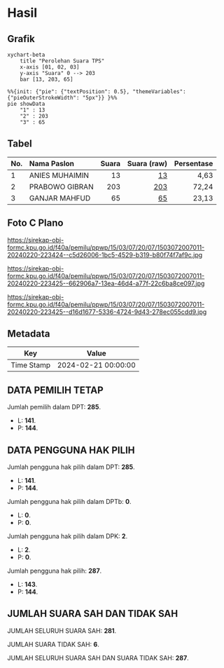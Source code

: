 # Hasil

## Grafik

```mermaid
xychart-beta
    title "Perolehan Suara TPS"
    x-axis [01, 02, 03]
    y-axis "Suara" 0 --> 203
    bar [13, 203, 65]
```

```mermaid
%%{init: {"pie": {"textPosition": 0.5}, "themeVariables": {"pieOuterStrokeWidth": "5px"}} }%%
pie showData
    "1" : 13
    "2" : 203
    "3" : 65
```

## Tabel

| No. | Nama Paslon    | Suara | Suara (raw) | Persentase |
|:--- |:-------------- | -----:| -----------:| ----------:|
| 1   | ANIES MUHAIMIN | 13    | [13][p-1]   | 4,63       |
| 2   | PRABOWO GIBRAN | 203   | [203][p-2]  | 72,24      |
| 3   | GANJAR MAHFUD  | 65    | [65][p-3]   | 23,13      |


[p-1]: https://github.com/gigit-pemilu/pemilu-2024-15-jambi/blob/main/pilpres/hitung-suara/sub/15-jambi/sub/03-sarolangun/sub/07-air-hitam/sub/2007-bukit-suban/sub/011-tps/sub/paslon-1.txt
[p-2]: https://github.com/gigit-pemilu/pemilu-2024-15-jambi/blob/main/pilpres/hitung-suara/sub/15-jambi/sub/03-sarolangun/sub/07-air-hitam/sub/2007-bukit-suban/sub/011-tps/sub/paslon-2.txt
[p-3]: https://github.com/gigit-pemilu/pemilu-2024-15-jambi/blob/main/pilpres/hitung-suara/sub/15-jambi/sub/03-sarolangun/sub/07-air-hitam/sub/2007-bukit-suban/sub/011-tps/sub/paslon-3.txt

## Foto C Plano

https://sirekap-obj-formc.kpu.go.id/f40a/pemilu/ppwp/15/03/07/20/07/1503072007011-20240220-223424--c5d26006-1bc5-4529-b319-b80f74f7af9c.jpg

https://sirekap-obj-formc.kpu.go.id/f40a/pemilu/ppwp/15/03/07/20/07/1503072007011-20240220-223425--662906a7-13ea-46d4-a77f-22c6ba8ce097.jpg

https://sirekap-obj-formc.kpu.go.id/f40a/pemilu/ppwp/15/03/07/20/07/1503072007011-20240220-223425--d16d1677-5336-4724-9d43-278ec055cdd9.jpg


## Metadata

| Key        | Value               |
| ---------- | ------------------- |
| Time Stamp | 2024-02-21 00:00:00 |


## DATA PEMILIH TETAP

Jumlah pemilih dalam DPT: **285**.
 * L: **141**.
 * P: **144**.

## DATA PENGGUNA HAK PILIH

Jumlah pengguna hak pilih dalam DPT: **285**.
 * L: **141**.
 * P: **144**.

Jumlah pengguna hak pilih dalam DPTb: **0**.
 * L: **0**.
 * P: **0**.

Jumlah pengguna hak pilih dalam DPK: **2**.
 * L: **2**.
 * P: **0**.

Jumlah pengguna hak pilih: **287**.
 * L: **143**.
 * P: **144**.

## JUMLAH SUARA SAH DAN TIDAK SAH

JUMLAH SELURUH SUARA SAH: **281**.

JUMLAH SUARA TIDAK SAH: **6**.

JUMLAH SELURUH SUARA SAH DAN SUARA TIDAK SAH: **287**.


